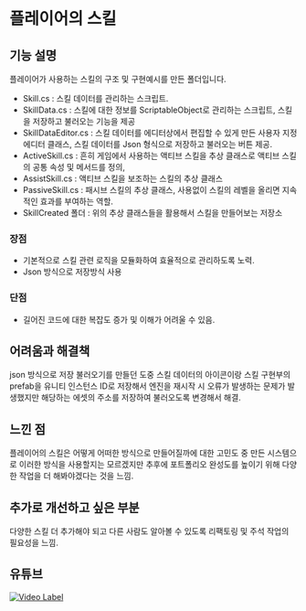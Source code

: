 # 플레이어의 스킬

## 기능 설명
 플레이어가 사용하는 스킬의 구조 및 구현예시를 만든 폴더입니다.

 * Skill.cs : 스킬 데이터를 관리하는 스크립트.
 * SkillData.cs : 스킬에 대한 정보를 ScriptableObject로 관리하는 스크립트, 스킬을 저장하고 불러오는 기능을 제공
 * SkillDataEditor.cs : 스킬 데이터를 에디터상에서 편집할 수 있게 만든 사용자 지정 에디터 클래스, 스킬 데이터를 Json 형식으로 저장하고 불러오는 버튼 제공.
 * ActiveSkill.cs : 흔히 게임에서 사용하는 액티브 스킬을 추상 클래스로 액티브 스킬의 공통 속성 및 메서드를 정의,
 * AssistSkill.cs : 액티브 스킬을 보조하는 스킬의 추상 클래스
 * PassiveSkill.cs : 패시브 스킬의 추상 클래스, 사용없이 스킬의 레벨을 올리면 지속적인 효과를 부여하는 역할.
 * SkillCreated 폴더 : 위의 추상 클래스들을 활용해서 스킬을 만들어보는 저장소
 
 ### 장점
 * 기본적으로 스킬 관련 로직을 모듈화하여 효율적으로 관리하도록 노력.
 * Json 방식으로 저장방식 사용

 ### 단점
 * 길어진 코드에 대한 복잡도 증가 및 이해가 어려울 수 있음.
 
## 어려움과 해결책
 json 방식으로 저장 불러오기를 만들던 도중 스킬 데이터의 아이콘이랑 스킬 구현부의 prefab을 유니티 인스턴스 ID로 저장해서 엔진을 재시작 시 오류가 발생하는 문제가 발생했지만 해당하는 에셋의 주소를 저장하여 불러오도록 변경해서 해결.

## 느낀 점
 플레이어의 스킬은 어떻게 어떠한 방식으로 만들어질까에 대한 고민도 중 만든 시스템으로 이러한 방식을 사용할지는 모르겠지만 추후에 포트폴리오 완성도를 높이기 위해 다양한 작업을 더 해봐야겠다는 것을 느낌.

## 추가로 개선하고 싶은 부분
 다양한 스킬 더 추가해야 되고 다른 사람도 알아볼 수 있도록 리팩토링 및 주석 작업의 필요성을 느낌.

## 유튜브
 [![Video Label](http://img.youtube.com/vi/WSxj3-14W3Q/0.jpg)](https://youtu.be/WSxj3-14W3Q)
 
